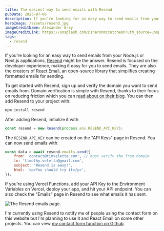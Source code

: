 ```yaml
---
title: The easiest way to send emails with Resend
pubDate: 2023-07-06
description: If you're looking for an easy way to send emails from your Node.js or Next.js applications, might be the answer. Find out how to sign up, add Resend to your project and send an email.
heroImage: /assets/resend.jpg
imageCreditName: Alexander Grey
imageCreditLink: https://unsplash.com/@sharonmccutcheon?utm_source=unsplash&utm_medium=referral&utm_content=creditCopyText
tags:
  - resend
---
```


If you're looking for an easy way to send emails from your Node.js or Next.js applications, [Resend](https://resend.com) might be the answer. Resend is focused on the developer experience, making it easy for you to send emails. They are also the creators of [React Email](https://react.email/), an open-source library that simplifies creating formatted emails for sending.

To get started with Resend, sign up and verify the domain you want to send emails from. Domain verification is simple with Resend, thanks to their focus on reducing friction which you can [read about on their blog](https://resend.com/blog/new-domain-verification-experience). You can then add Resend to your project with:

```sh
npm install resend
```

After adding Resend, initialize it with:

```javascript
const resend = new Resend(process.env.RESEND_API_KEY);
```

The `RESEND_API_KEY` can be created on the "API Keys" page in Resend. You can now send emails with:

```javascript
const data = await resend.emails.send({
	from: 'contact@timveletta.com', // must verify the from domain
	to: 'timothy.veletta@gmail.com',
	subject: 'Resend is easy!',
	html: '<p>You should try it</p>',
});
```

If you're using Vercel Functions, add your API Key to the Environment Variables on Vercel, deploy your app, and hit your API endpoint. You can also check the "Emails" page in Resend to see what emails it has sent.

![The Resend emails page.](/assets/resend-emails.png 'The Resend emails page.')

I'm currently using Resend to notify me of people using the contact form on this website but I'm planning to use it and React Email on some other projects. You can view [my contact form function on Github](https://github.com/timveletta/timveletta-com/blob/main/api/contact.js).
